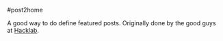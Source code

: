 #post2home


A good way to do define featured posts. Originally done by the good guys at [Hacklab](http://hacklab.com.br).
